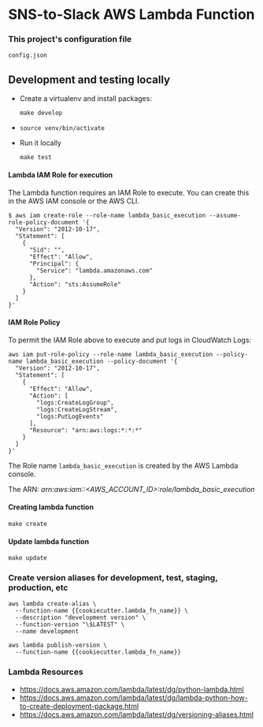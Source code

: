 # SNS-to-Slack AWS Lambda Function

### This project's configuration file
`config.json`


## Development and testing locally

* Create a virtualenv and install packages: 
    ```shell
    make develop
    ```
* `source venv/bin/activate`

* Run it locally
    ```shell
    make test
    ```

#### Lambda IAM Role for execution

The Lambda function requires an IAM Role to execute.
You can create this in the AWS IAM console or the AWS CLI.

```shell
$ aws iam create-role --role-name lambda_basic_execution --assume-role-policy-document '{
  "Version": "2012-10-17",
  "Statement": [
    {
      "Sid": "",
      "Effect": "Allow",
      "Principal": {
        "Service": "lambda.amazonaws.com"
      },
      "Action": "sts:AssumeRole"
    }
  ]
}'
```

#### IAM Role Policy

To permit the IAM Role above to execute and put logs in CloudWatch Logs:

```shell
aws iam put-role-policy --role-name lambda_basic_execution --policy-name lambda_basic_execution --policy-document '{
  "Version": "2012-10-17",
  "Statement": [
    {
      "Effect": "Allow",
      "Action": [
        "logs:CreateLogGroup",
        "logs:CreateLogStream",
        "logs:PutLogEvents"
      ],
      "Resource": "arn:aws:logs:*:*:*"
    }
  ]
}'
```


The Role name `lambda_basic_execution` is created by the AWS Lambda console.

The ARN: *arn:aws:iam::<AWS_ACCOUNT_ID>:role/lambda_basic_execution*


#### Creating lambda function 
```shell
make create
```

#### Update lambda function 
```shell
make update
```

### Create version aliases for development, test, staging, production, etc

```shell
aws lambda create-alias \
  --function-name {{cookiecutter.lambda_fn_name}} \
  --description "development version" \
  --function-version "\$LATEST" \
  --name development
```

```shell
aws lambda publish-version \
  --function-name {{cookiecutter.lambda_fn_name}}
```



### Lambda Resources
* https://docs.aws.amazon.com/lambda/latest/dg/python-lambda.html
* https://docs.aws.amazon.com/lambda/latest/dg/lambda-python-how-to-create-deployment-package.html
* https://docs.aws.amazon.com/lambda/latest/dg/versioning-aliases.html
